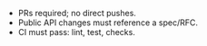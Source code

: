 - PRs required; no direct pushes.
- Public API changes must reference a spec/RFC.
- CI must pass: lint, test, checks.

